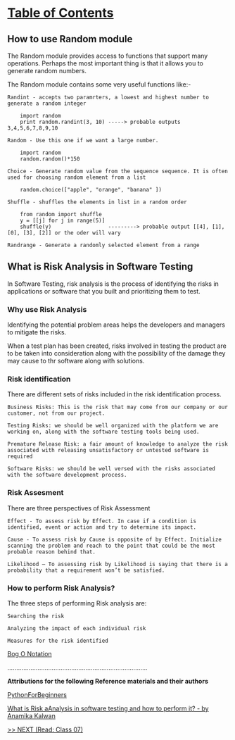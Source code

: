 # [Table of Contents](https://wondwosentsige.github.io/code-401-reading-notes/Home)

## How to use Random module

The Random module provides access to functions that support many operations. Perhaps the most important thing is that it allows you to generate random numbers.

The Random module contains some very useful functions like:-

    Randint - accepts two paramrters, a lowest and highest number to generate a random integer

        import random
        print random.randint(3, 10) -----> probable outputs  3,4,5,6,7,8,9,10

    Random - Use this one if we want a large number.

        import random
        random.random()*150

    Choice - Generate random value from the sequence sequence. It is often used for choosing random element from a list

        random.choice(["apple", "orange", "banana" ])

    Shuffle - shuffles the elements in list in a random order

        from random import shuffle
        y = [[j] for j in range(5)]
        shuffle(y)                  ---------> probable output [[4], [1], [0], [3], [2]] or the oder will vary

    Randrange - Generate a randomly selected element from a range

## What is Risk Analysis in Software Testing

In Software Testing, risk analysis is the process of identifying the risks in applications or software that you built and prioritizing them to test.

### Why use Risk Analysis

Identifying the potential problem areas helps the developers and managers to mitigate the risks.

When a test plan has been created, risks involved in testing the product are to be taken into consideration along with the possibility of the damage they may cause to thr software along with solutions.

### Risk identification

There are different sets of risks included in the risk identification process.

    Business Risks: This is the risk that may come from our company or our customer, not from our project.

    Testing Risks: we should be well organized with the platform we are working on, along with the software testing tools being used.

    Premature Release Risk: a fair amount of knowledge to analyze the risk associated with releasing unsatisfactory or untested software is required

    Software Risks: we should be well versed with the risks associated with the software development process.

### Risk Assesment

There are three perspectives of Risk Assessment

    Effect - To assess risk by Effect. In case if a condition is identified, event or action and try to determine its impact.

    Cause - To assess risk by Cause is opposite of by Effect. Initialize scanning the problem and reach to the point that could be the most probable reason behind that.

    Likelihood – To assessing risk by Likelihood is saying that there is a probability that a requirement won’t be satisfied.

### How to perform Risk Analysis?

The three steps of performing Risk analysis are:

    Searching the risk

    Analyzing the impact of each individual risk

    Measures for the risk identified


[Bog O Notation](https://www.youtube.com/watch?v=v4cd1O4zkGw)





...............................................................................

__Attributions for the following Reference materials and their authors__

[PythonForBeginners](https://www.pythonforbeginners.com/random/how-to-use-the-random-module-in-python)

[What is Risk aAnalysis in software testing and how to perform it? - by Anamika Kalwan](https://www.edureka.co/blog/risk-analysis-in-software-testing/)


[>> NEXT (Read: Class 07)](https://wondwosentsige.github.io/code-401-reading-note/class-07)

